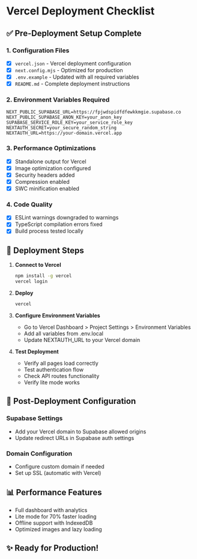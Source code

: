 # Vercel Deployment Checklist

## ✅ Pre-Deployment Setup Complete

### 1. Configuration Files
- [x] `vercel.json` - Vercel deployment configuration
- [x] `next.config.mjs` - Optimized for production
- [x] `.env.example` - Updated with all required variables
- [x] `README.md` - Complete deployment instructions

### 2. Environment Variables Required
```
NEXT_PUBLIC_SUPABASE_URL=https://fpjwdspidfdfewkkmgie.supabase.co
NEXT_PUBLIC_SUPABASE_ANON_KEY=your_anon_key
SUPABASE_SERVICE_ROLE_KEY=your_service_role_key
NEXTAUTH_SECRET=your_secure_random_string
NEXTAUTH_URL=https://your-domain.vercel.app
```

### 3. Performance Optimizations
- [x] Standalone output for Vercel
- [x] Image optimization configured
- [x] Security headers added
- [x] Compression enabled
- [x] SWC minification enabled

### 4. Code Quality
- [x] ESLint warnings downgraded to warnings
- [x] TypeScript compilation errors fixed
- [x] Build process tested locally

## 🚀 Deployment Steps

1. **Connect to Vercel**
   ```bash
   npm install -g vercel
   vercel login
   ```

2. **Deploy**
   ```bash
   vercel
   ```

3. **Configure Environment Variables**
   - Go to Vercel Dashboard > Project Settings > Environment Variables
   - Add all variables from .env.local
   - Update NEXTAUTH_URL to your Vercel domain

4. **Test Deployment**
   - Verify all pages load correctly
   - Test authentication flow
   - Check API routes functionality
   - Verify lite mode works

## 🔧 Post-Deployment Configuration

### Supabase Settings
- Add your Vercel domain to Supabase allowed origins
- Update redirect URLs in Supabase auth settings

### Domain Configuration
- Configure custom domain if needed
- Set up SSL (automatic with Vercel)

## 📊 Performance Features
- Full dashboard with analytics
- Lite mode for 70% faster loading
- Offline support with IndexedDB
- Optimized images and lazy loading

## ✨ Ready for Production!
